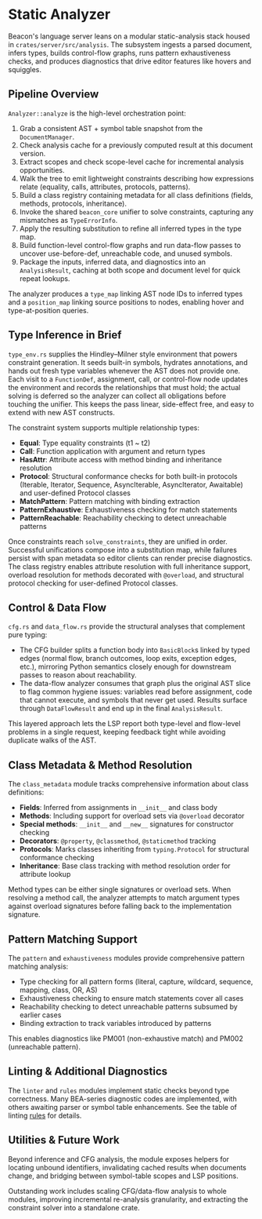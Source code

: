# Static Analyzer

Beacon's language server leans on a modular static-analysis stack housed in `crates/server/src/analysis`.
The subsystem ingests a parsed document, infers types, builds control-flow graphs, runs pattern exhaustiveness checks, and produces diagnostics that drive editor features like hovers and squiggles.

## Pipeline Overview

`Analyzer::analyze` is the high-level orchestration point:

1. Grab a consistent AST + symbol table snapshot from the `DocumentManager`.
2. Check analysis cache for a previously computed result at this document version.
3. Extract scopes and check scope-level cache for incremental analysis opportunities.
4. Walk the tree to emit lightweight constraints describing how expressions relate (equality, calls, attributes, protocols, patterns).
5. Build a class registry containing metadata for all class definitions (fields, methods, protocols, inheritance).
6. Invoke the shared `beacon_core` unifier to solve constraints, capturing any mismatches as `TypeErrorInfo`.
7. Apply the resulting substitution to refine all inferred types in the type map.
8. Build function-level control-flow graphs and run data-flow passes to uncover use-before-def, unreachable code, and unused symbols.
9. Package the inputs, inferred data, and diagnostics into an `AnalysisResult`, caching at both scope and document level for quick repeat lookups.

The analyzer produces a `type_map` linking AST node IDs to inferred types and a `position_map` linking source positions to nodes, enabling hover and type-at-position queries.

## Type Inference in Brief

`type_env.rs` supplies the Hindley–Milner style environment that powers constraint generation.
It seeds built-in symbols, hydrates annotations, and hands out fresh type variables whenever the AST does not provide one.
Each visit to a `FunctionDef`, assignment, call, or control-flow node updates the environment and records the relationships that must hold; the actual solving is deferred so the analyzer can collect all obligations before touching the unifier.
This keeps the pass linear, side-effect free, and easy to extend with new AST constructs.

The constraint system supports multiple relationship types:

- **Equal**: Type equality constraints (t1 ~ t2)
- **Call**: Function application with argument and return types
- **HasAttr**: Attribute access with method binding and inheritance resolution
- **Protocol**: Structural conformance checks for both built-in protocols (Iterable, Iterator, Sequence, AsyncIterable, AsyncIterator, Awaitable) and user-defined Protocol classes
- **MatchPattern**: Pattern matching with binding extraction
- **PatternExhaustive**: Exhaustiveness checking for match statements
- **PatternReachable**: Reachability checking to detect unreachable patterns

Once constraints reach `solve_constraints`, they are unified in order. Successful unifications compose into a substitution map, while failures persist with span metadata so editor clients can render precise diagnostics.
The class registry enables attribute resolution with full inheritance support, overload resolution for methods decorated with `@overload`, and structural protocol checking for user-defined Protocol classes.

## Control & Data Flow

`cfg.rs` and `data_flow.rs` provide the structural analyses that complement pure typing:

- The CFG builder splits a function body into `BasicBlock`s linked by typed edges (normal flow, branch outcomes, loop exits, exception edges, etc.), mirroring Python semantics closely enough for downstream passes to reason about reachability.
- The data-flow analyzer consumes that graph plus the original AST slice to flag common hygiene issues: variables read before assignment, code that cannot execute, and symbols that never get used.
Results surface through `DataFlowResult` and end up in the final `AnalysisResult`.

This layered approach lets the LSP report both type-level and flow-level problems in a single request, keeping feedback tight while avoiding duplicate walks of the AST.

## Class Metadata & Method Resolution

The `class_metadata` module tracks comprehensive information about class definitions:

- **Fields**: Inferred from assignments in `__init__` and class body
- **Methods**: Including support for overload sets via `@overload` decorator
- **Special methods**: `__init__` and `__new__` signatures for constructor checking
- **Decorators**: `@property`, `@classmethod`, `@staticmethod` tracking
- **Protocols**: Marks classes inheriting from `typing.Protocol` for structural conformance checking
- **Inheritance**: Base class tracking with method resolution order for attribute lookup

Method types can be either single signatures or overload sets. When resolving a method call, the analyzer attempts to match argument types against overload signatures before falling back to the implementation signature.

## Pattern Matching Support

The `pattern` and `exhaustiveness` modules provide comprehensive pattern matching analysis:

- Type checking for all pattern forms (literal, capture, wildcard, sequence, mapping, class, OR, AS)
- Exhaustiveness checking to ensure match statements cover all cases
- Reachability checking to detect unreachable patterns subsumed by earlier cases
- Binding extraction to track variables introduced by patterns

This enables diagnostics like PM001 (non-exhaustive match) and PM002 (unreachable pattern).

## Linting & Additional Diagnostics

The `linter` and `rules` modules implement static checks beyond type correctness.
Many BEA-series diagnostic codes are implemented, with others awaiting parser or symbol table enhancements.
See the table of linting [rules](./lint_rules.md) for details.

## Utilities & Future Work

Beyond inference and CFG analysis, the module exposes helpers for locating unbound identifiers, invalidating cached results when documents change, and bridging between symbol-table scopes and LSP positions.

Outstanding work includes scaling CFG/data-flow analysis to whole modules, improving incremental re-analysis granularity, and extracting the constraint solver into a standalone crate.
